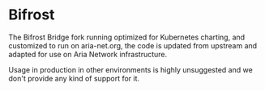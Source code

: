 # Bifrost
The Bifrost Bridge fork running optimized for Kubernetes charting, and customized to run on aria-net.org, the code is updated from upstream and adapted for use on Aria Network infrastructure.

Usage in production in other environments is highly unsuggested and we don't provide any kind of support for it.
